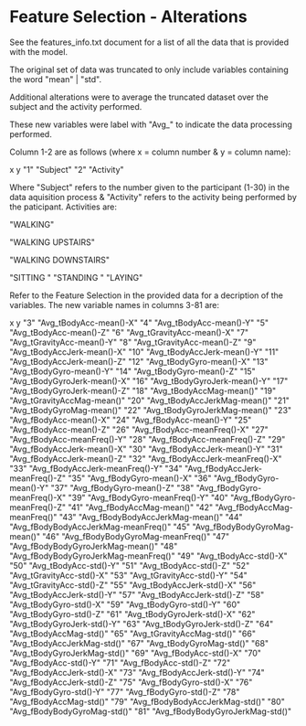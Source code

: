 Feature Selection - Alterations
===============================

See the features_info.txt document for a list of all the data that is provided with the model.

The original set of data was truncated to only include variables containing the word "mean" | "std".

Additional alterations were to average the truncated dataset over the subject and the activity performed.

These new variables were label with "Avg_" to indicate the data processing performed.

Column 1-2 are as follows (where x = column number & y = column name):

x	y
"1"	"Subject"
"2"	"Activity"

Where "Subject" refers to the number given to the participant (1-30) in the data aquisition process &
"Activity" refers to the activity being performed by the paticipant. Activities are:

"WALKING"

"WALKING UPSTAIRS"

"WALKING DOWNSTAIRS"

"SITTING
"
"STANDING
"
"LAYING"


Refer to the Feature Selection in the provided data for a decription of the variables.
The new variable names in columns 3-81 are:

x	y
"3"	"Avg_tBodyAcc-mean()-X"
"4"	"Avg_tBodyAcc-mean()-Y"
"5"	"Avg_tBodyAcc-mean()-Z"
"6"	"Avg_tGravityAcc-mean()-X"
"7"	"Avg_tGravityAcc-mean()-Y"
"8"	"Avg_tGravityAcc-mean()-Z"
"9"	"Avg_tBodyAccJerk-mean()-X"
"10"	"Avg_tBodyAccJerk-mean()-Y"
"11"	"Avg_tBodyAccJerk-mean()-Z"
"12"	"Avg_tBodyGyro-mean()-X"
"13"	"Avg_tBodyGyro-mean()-Y"
"14"	"Avg_tBodyGyro-mean()-Z"
"15"	"Avg_tBodyGyroJerk-mean()-X"
"16"	"Avg_tBodyGyroJerk-mean()-Y"
"17"	"Avg_tBodyGyroJerk-mean()-Z"
"18"	"Avg_tBodyAccMag-mean()"
"19"	"Avg_tGravityAccMag-mean()"
"20"	"Avg_tBodyAccJerkMag-mean()"
"21"	"Avg_tBodyGyroMag-mean()"
"22"	"Avg_tBodyGyroJerkMag-mean()"
"23"	"Avg_fBodyAcc-mean()-X"
"24"	"Avg_fBodyAcc-mean()-Y"
"25"	"Avg_fBodyAcc-mean()-Z"
"26"	"Avg_fBodyAcc-meanFreq()-X"
"27"	"Avg_fBodyAcc-meanFreq()-Y"
"28"	"Avg_fBodyAcc-meanFreq()-Z"
"29"	"Avg_fBodyAccJerk-mean()-X"
"30"	"Avg_fBodyAccJerk-mean()-Y"
"31"	"Avg_fBodyAccJerk-mean()-Z"
"32"	"Avg_fBodyAccJerk-meanFreq()-X"
"33"	"Avg_fBodyAccJerk-meanFreq()-Y"
"34"	"Avg_fBodyAccJerk-meanFreq()-Z"
"35"	"Avg_fBodyGyro-mean()-X"
"36"	"Avg_fBodyGyro-mean()-Y"
"37"	"Avg_fBodyGyro-mean()-Z"
"38"	"Avg_fBodyGyro-meanFreq()-X"
"39"	"Avg_fBodyGyro-meanFreq()-Y"
"40"	"Avg_fBodyGyro-meanFreq()-Z"
"41"	"Avg_fBodyAccMag-mean()"
"42"	"Avg_fBodyAccMag-meanFreq()"
"43"	"Avg_fBodyBodyAccJerkMag-mean()"
"44"	"Avg_fBodyBodyAccJerkMag-meanFreq()"
"45"	"Avg_fBodyBodyGyroMag-mean()"
"46"	"Avg_fBodyBodyGyroMag-meanFreq()"
"47"	"Avg_fBodyBodyGyroJerkMag-mean()"
"48"	"Avg_fBodyBodyGyroJerkMag-meanFreq()"
"49"	"Avg_tBodyAcc-std()-X"
"50"	"Avg_tBodyAcc-std()-Y"
"51"	"Avg_tBodyAcc-std()-Z"
"52"	"Avg_tGravityAcc-std()-X"
"53"	"Avg_tGravityAcc-std()-Y"
"54"	"Avg_tGravityAcc-std()-Z"
"55"	"Avg_tBodyAccJerk-std()-X"
"56"	"Avg_tBodyAccJerk-std()-Y"
"57"	"Avg_tBodyAccJerk-std()-Z"
"58"	"Avg_tBodyGyro-std()-X"
"59"	"Avg_tBodyGyro-std()-Y"
"60"	"Avg_tBodyGyro-std()-Z"
"61"	"Avg_tBodyGyroJerk-std()-X"
"62"	"Avg_tBodyGyroJerk-std()-Y"
"63"	"Avg_tBodyGyroJerk-std()-Z"
"64"	"Avg_tBodyAccMag-std()"
"65"	"Avg_tGravityAccMag-std()"
"66"	"Avg_tBodyAccJerkMag-std()"
"67"	"Avg_tBodyGyroMag-std()"
"68"	"Avg_tBodyGyroJerkMag-std()"
"69"	"Avg_fBodyAcc-std()-X"
"70"	"Avg_fBodyAcc-std()-Y"
"71"	"Avg_fBodyAcc-std()-Z"
"72"	"Avg_fBodyAccJerk-std()-X"
"73"	"Avg_fBodyAccJerk-std()-Y"
"74"	"Avg_fBodyAccJerk-std()-Z"
"75"	"Avg_fBodyGyro-std()-X"
"76"	"Avg_fBodyGyro-std()-Y"
"77"	"Avg_fBodyGyro-std()-Z"
"78"	"Avg_fBodyAccMag-std()"
"79"	"Avg_fBodyBodyAccJerkMag-std()"
"80"	"Avg_fBodyBodyGyroMag-std()"
"81"	"Avg_fBodyBodyGyroJerkMag-std()"
